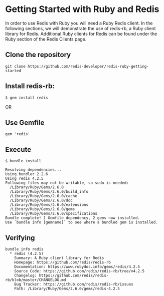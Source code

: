 # Getting Started with Ruby and Redis

In order to use Redis with Ruby you will need a Ruby Redis client. 
In the following sections, we will demonstrate the use of redis-rb, a Ruby client library for Redis. 
Additional Ruby clients for Redis can be found under the Ruby section of the Redis Clients page.


## Clone the repository

```
git clone https://github.com/redis-developer/redis-ruby-getting-started
```

##  Install redis-rb:

```
$ gem install redis
```

OR

## Use Gemfile

```$cat Gemfile
gem 'redis'
```


## Execute

```
$ bundle install
```

```
Resolving dependencies...
Using bundler 2.2.6
Using redis 4.2.5
Following files may not be writable, so sudo is needed:
  /Library/Ruby/Gems/2.6.0
  /Library/Ruby/Gems/2.6.0/build_info
  /Library/Ruby/Gems/2.6.0/cache
  /Library/Ruby/Gems/2.6.0/doc
  /Library/Ruby/Gems/2.6.0/extensions
  /Library/Ruby/Gems/2.6.0/gems
  /Library/Ruby/Gems/2.6.0/specifications
Bundle complete! 1 Gemfile dependency, 2 gems now installed.
Use `bundle info [gemname]` to see where a bundled gem is installed.
```

## Verifying 
  
```
bundle info redis
  * redis (4.2.5)
	Summary: A Ruby client library for Redis
	Homepage: https://github.com/redis/redis-rb
	Documentation: https://www.rubydoc.info/gems/redis/4.2.5
	Source Code: https://github.com/redis/redis-rb/tree/v4.2.5
	Changelog: https://github.com/redis/redis-rb/blob/master/CHANGELOG.md
	Bug Tracker: https://github.com/redis/redis-rb/issues
	Path: /Library/Ruby/Gems/2.6.0/gems/redis-4.2.5
```
